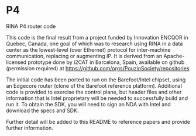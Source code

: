 # P4
RINA P4 router code

This code is the final result from a project funded by Innovation ENCQOR in Quebec, Canada, one goal of which was to research using RINA in a data center as the
lowest-level (over Ethernet) protocol for inter-machine communication, replacing or augmenting IP.  It is derived from an Apache-licensed prototype done
by i2CAT in Barcelona, Spain, available on github (permission required) at https://github.com/orgs/PouzinSociety/repositories

The initial code has been ported to run on the Barefoot/Intel chipset, using an Edgecore router (clone of the Barefoot reference platform).
Additional code is provided to exercise the control plane, but header files and other information that is Intel proprietary will be needed
to successfully build and run it.  To obtain the SDK, you will need to sign an NDA with Intel and download the specs and SDK.

Further detail will be added to this README to reference papers and provide further information.
